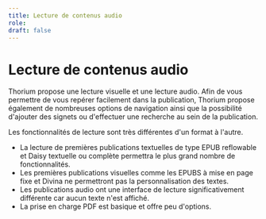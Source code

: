 ```yaml
---
title: Lecture de contenus audio
role: 
draft: false
---
```


# Lecture de contenus audio

Thorium propose une lecture visuelle et une lecture audio. Afin de vous permettre de vous repérer facilement dans la publication, Thorium propose également de nombreuses options de navigation ainsi que la possibilité d'ajouter des signets ou d'effectuer une recherche au sein de la publication.

Les fonctionnalités de lecture sont très différentes d'un format à l'autre.

- La lecture de premières publications textuelles de type EPUB reflowable et Daisy textuelle ou complète permettra le plus grand nombre de fonctionnalités.
- Les premières publications visuelles comme les EPUBS à mise en page fixe et Divina ne permettront pas la personnalisation des textes.
- Les publications audio ont une interface de lecture significativement différente car aucun texte n'est affiché.
- La prise en charge PDF est basique et offre peu d'options.
